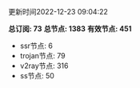 更新时间2022-12-23 09:04:22

**总订阅: 73**
**总节点: 1383**
**有效节点: 451**
- ssr节点: 6
- trojan节点: 79
- v2ray节点: 316
- ss节点: 50
